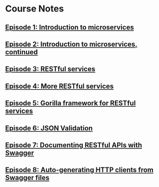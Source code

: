 # Course Notes

## [Episode 1: Introduction to microservices](./1-intro-to-microservices.md)
## [Episode 2: Introduction to microservices, continued](./2-intro-continued.md)
## [Episode 3: RESTful services](./3-restful-services.md)
## [Episode 4: More RESTful services](./4-more-restful-services.md)
## [Episode 5: Gorilla framework for RESTful services](./5-gorilla-framework-for-restful-services.md)
## [Episode 6: JSON Validation](./6-json-validation.md)
## [Episode 7: Documenting RESTful APIs with Swagger](./7-documenting-restful-apis-with-swagger.md)
## [Episode 8: Auto-generating HTTP clients from Swagger files](./8-auto-generating-http-clients-from-swagger-files.md)

